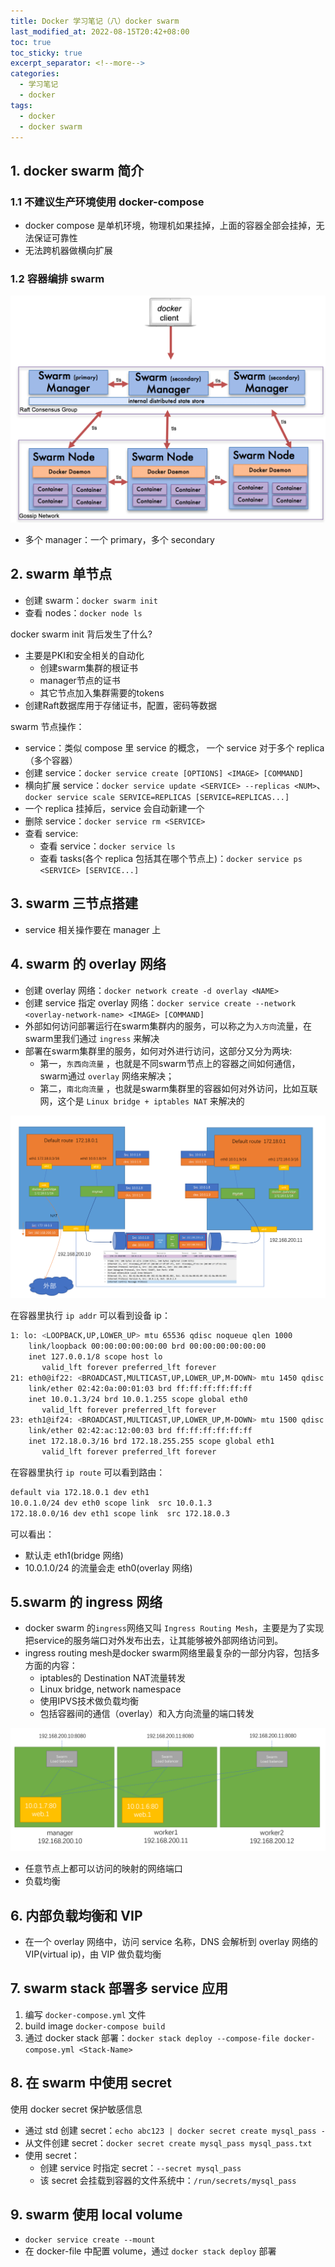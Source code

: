 ```yaml
---
title: Docker 学习笔记（八）docker swarm
last_modified_at: 2022-08-15T20:42+08:00
toc: true
toc_sticky: true
excerpt_separator: <!--more-->
categories:
  - 学习笔记
  - docker
tags:
  - docker
  - docker swarm
---
```


## 1. docker swarm 简介

### 1.1 不建议生产环境使用 docker-compose

- docker compose 是单机环境，物理机如果挂掉，上面的容器全部会挂掉，无法保证可靠性
- 无法跨机器做横向扩展

### 1.2 容器编排 swarm

![docker swarm 架构](/assets/images/posts/notes/devops/docker/imooc/swarm_arch.png)

- 多个 manager：一个 primary，多个 secondary

## 2. swarm 单节点

- 创建 swarm：`docker swarm init`
- 查看 nodes：`docker node ls`

docker swarm init 背后发生了什么? 

- 主要是PKI和安全相关的自动化
  - 创建swarm集群的根证书
  - manager节点的证书
  - 其它节点加入集群需要的tokens
- 创建Raft数据库用于存储证书，配置，密码等数据

swarm 节点操作：

- service：类似 compose 里 service 的概念， 一个 service 对于多个 replica（多个容器）
- 创建 service：`docker service create [OPTIONS] <IMAGE> [COMMAND]`
- 横向扩展 service：`docker service update <SERVICE> --replicas <NUM>`、`docker service scale SERVICE=REPLICAS [SERVICE=REPLICAS...]`
- 一个 replica 挂掉后，service 会自动新建一个
- 删除 service：`docker service rm <SERVICE>`
- 查看 service:
  - 查看 service：`docker service ls`
  - 查看 tasks(各个 replica 包括其在哪个节点上)：`docker service ps <SERVICE> [SERVICE...]`

<!--more-->

## 3. swarm 三节点搭建

- service 相关操作要在 manager 上

## 4. swarm 的 overlay 网络

- 创建 overlay 网络：`docker network create -d overlay <NAME>`
- 创建 service 指定 overlay 网络：`docker service create --network <overlay-network-name> <IMAGE> [COMMAND]`
- 外部如何访问部署运行在swarm集群内的服务，可以称之为`入方向`流量，在swarm里我们通过 `ingress` 来解决
- 部署在swarm集群里的服务，如何对外进行访问，这部分又分为两块:
  - 第一，`东西向流量` ，也就是不同swarm节点上的容器之间如何通信，swarm通过 `overlay` 网络来解决；
  - 第二，`南北向流量` ，也就是swarm集群里的容器如何对外访问，比如互联网，这个是 `Linux bridge + iptables NAT` 来解决的

![swarm 的 overlay 网络](/assets/images/posts/notes/devops/docker/imooc/swarm-overlay.png)

在容器里执行 `ip addr` 可以看到设备 ip：

```bash
1: lo: <LOOPBACK,UP,LOWER_UP> mtu 65536 qdisc noqueue qlen 1000
    link/loopback 00:00:00:00:00:00 brd 00:00:00:00:00:00
    inet 127.0.0.1/8 scope host lo
       valid_lft forever preferred_lft forever
21: eth0@if22: <BROADCAST,MULTICAST,UP,LOWER_UP,M-DOWN> mtu 1450 qdisc noqueue 
    link/ether 02:42:0a:00:01:03 brd ff:ff:ff:ff:ff:ff
    inet 10.0.1.3/24 brd 10.0.1.255 scope global eth0
       valid_lft forever preferred_lft forever
23: eth1@if24: <BROADCAST,MULTICAST,UP,LOWER_UP,M-DOWN> mtu 1500 qdisc noqueue 
    link/ether 02:42:ac:12:00:03 brd ff:ff:ff:ff:ff:ff
    inet 172.18.0.3/16 brd 172.18.255.255 scope global eth1
       valid_lft forever preferred_lft forever
```


在容器里执行 `ip route` 可以看到路由：

```bash
default via 172.18.0.1 dev eth1 
10.0.1.0/24 dev eth0 scope link  src 10.0.1.3 
172.18.0.0/16 dev eth1 scope link  src 172.18.0.3 
```

可以看出：
- 默认走 eth1(bridge 网络)
- 10.0.1.0/24 的流量会走 eth0(overlay 网络)

## 5.swarm 的 ingress 网络

- docker swarm 的`ingress`网络又叫 `Ingress Routing Mesh`，主要是为了实现把service的服务端口对外发布出去，让其能够被外部网络访问到。
- ingress routing mesh是docker swarm网络里最复杂的一部分内容，包括多方面的内容：
  - iptables的 Destination NAT流量转发
  - Linux bridge, network namespace
  - 使用IPVS技术做负载均衡
  - 包括容器间的通信（overlay）和入方向流量的端口转发

![swarm 的 ingress 网络](/assets/images/posts/notes/devops/docker/imooc/swarm-ingress-logic.png)

- 任意节点上都可以访问的映射的网络端口
- 负载均衡

## 6. 内部负载均衡和 VIP

- 在一个 overlay 网络中，访问 service 名称，DNS 会解析到 overlay 网络的 VIP(virtual ip)，由 VIP 做负载均衡

## 7. swarm stack 部署多 service 应用

1. 编写 `docker-compose.yml` 文件
2. build image `docker-compose build`
3. 通过 docker stack 部署：`docker stack deploy --compose-file docker-compose.yml <Stack-Name>`

## 8. 在 swarm 中使用 secret

使用 docker secret 保护敏感信息

- 通过 std 创建 secret：`echo abc123 | docker secret create mysql_pass -`
- 从文件创建 secret：`docker secret create mysql_pass mysql_pass.txt`
- 使用 secret：
  - 创建 service 时指定 secret：`--secret mysql_pass`
  - 该 secret 会挂载到容器的文件系统中：`/run/secrets/mysql_pass`

## 9. swarm 使用 local volume

- `docker service create --mount`
- 在 docker-file 中配置 volume，通过 `docker stack deploy` 部署
